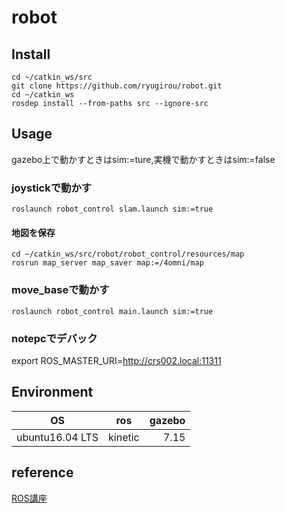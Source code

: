 robot
====
## Install
```
cd ~/catkin_ws/src
git clone https://github.com/ryugirou/robot.git
cd ~/catkin_ws
rosdep install --from-paths src --ignore-src
```
## Usage
gazebo上で動かすときはsim:=ture,実機で動かすときはsim:=false
### joystickで動かす
```
roslaunch robot_control slam.launch sim:=true
```
#### 地図を保存
```
cd ~/catkin_ws/src/robot/robot_control/resources/map
rosrun map_server map_saver map:=/4omni/map
``` 
### move_baseで動かす
```
roslaunch robot_control main.launch sim:=true
```
### notepcでデバック
export ROS_MASTER_URI=http://crs002.local:11311
## Environment
| OS | ros | gazebo |
| ---------- | :--------: | --------: |
| ubuntu16.04 LTS  | kinetic | 7.15 |

## reference
[ROS講座](https://qiita.com/srs/items/5f44440afea0eb616b4a)
